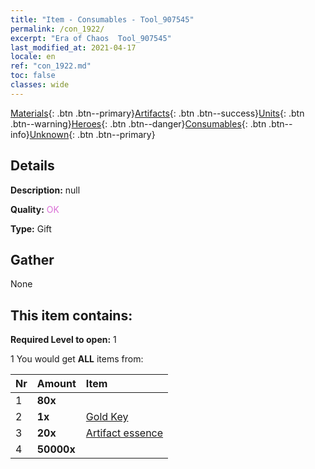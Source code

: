```yaml
---
title: "Item - Consumables - Tool_907545"
permalink: /con_1922/
excerpt: "Era of Chaos  Tool_907545"
last_modified_at: 2021-04-17
locale: en
ref: "con_1922.md"
toc: false
classes: wide
---
```

 [Materials](/Items/){: .btn .btn--primary}[Artifacts](/Items/Artifacts/){: .btn .btn--success}[Units](/Items/Units/){: .btn .btn--warning}[Heroes](/Items/Heroes/){: .btn .btn--danger}[Consumables](/Items/Consumables/){: .btn .btn--info}[Unknown](/Items/Unknown/){: .btn .btn--primary}

## Details
 **Description:** null

 **Quality:** <span style="color: #DA70D6">OK</span>

 **Type:** Gift

## Gather

  None

## This item contains:

 **Required Level to open:** 1

 1 You would get **ALL** items  from:

  | Nr | Amount |     Item    |
  |:---|:-------|:------------|
  | 1 |  **80x** | <i class="fas fa-gem"/> |  | 
  | 2 |  **1x** | [Gold Key](/Items/con_783/) |  | 
  | 3 |  **20x** | [Artifact essence](/Items/con_905/) |  | 
  | 4 |  **50000x** | <i class="fas fa-coins"/> |  | 
